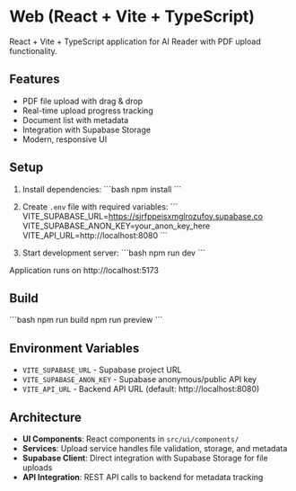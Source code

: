 # Web (React + Vite + TypeScript)

React + Vite + TypeScript application for AI Reader with PDF upload functionality.

## Features

- PDF file upload with drag & drop
- Real-time upload progress tracking
- Document list with metadata
- Integration with Supabase Storage
- Modern, responsive UI

## Setup

1. Install dependencies:
\`\`\`bash
npm install
\`\`\`

2. Create `.env` file with required variables:
\`\`\`
VITE_SUPABASE_URL=https://sjrfppeisxmglrozufoy.supabase.co
VITE_SUPABASE_ANON_KEY=your_anon_key_here
VITE_API_URL=http://localhost:8080
\`\`\`

3. Start development server:
\`\`\`bash
npm run dev
\`\`\`

Application runs on http://localhost:5173

## Build

\`\`\`bash
npm run build
npm run preview
\`\`\`

## Environment Variables

- `VITE_SUPABASE_URL` - Supabase project URL
- `VITE_SUPABASE_ANON_KEY` - Supabase anonymous/public API key
- `VITE_API_URL` - Backend API URL (default: http://localhost:8080)

## Architecture

- **UI Components**: React components in `src/ui/components/`
- **Services**: Upload service handles file validation, storage, and metadata
- **Supabase Client**: Direct integration with Supabase Storage for file uploads
- **API Integration**: REST API calls to backend for metadata tracking

